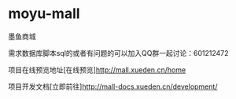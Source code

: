 # moyu-mall
墨鱼商城

需求数据库脚本sql的或者有问题的可以加入QQ群一起讨论：601212472

项目在线预览地址[在线预览]http://mall.xueden.cn/home

项目开发文档[立即前往]http://mall-docs.xueden.cn/development/